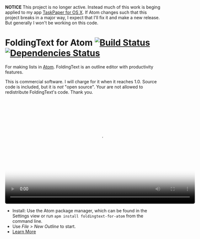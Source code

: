 **NOTICE** This project is no longer active. Instead much of this work is beging applied to my app [TaskPaper for OS X](http://www.taskpaper.com). If Atom changes such that this project breaks in a major way, I expect that I'll fix it and make a new release. But generally I won't be working on this code.

# FoldingText for Atom [![Build Status](https://travis-ci.org/FoldingText/foldingtext-for-atom.svg)](https://travis-ci.org/FoldingText/foldingtext-for-atom) [![Dependencies Status](https://david-dm.org/foldingtext/foldingtext-for-atom.svg)](https://david-dm.org/foldingtext/foldingtext-for-atom)

For making lists in [Atom](https://atom.io). FoldingText is an outline editor with productivity features.

This is commercial software. I will charge for it when it reaches 1.0. Source code is included, but it is *not* "open source". Your are not allowed to redistribute FoldingText's code. Thank you.

<p>
  <video style="border-radius: 5px;" width="616" height="340" poster="http://foldingtext.s3.amazonaws.com/foldingtext-for-atom-demo-poster.png" autoplay="" loop="">
    <source src="http://foldingtext.s3.amazonaws.com/foldingtext-for-atom-demo.mp4" type="video/mp4">
    <img style="border-radius: 5px;" src="http://foldingtext.s3.amazonaws.com/foldingtext-for-atom-demo-poster.png" />
  </video>
</p>

- Install: Use the Atom package manager, which can be found in the Settings view or run `apm install foldingtext-for-atom` from the command line.
- Use *File > New Outline* to start.
- [Learn More](http://www.foldingtext.com/foldingtext-for-atom)
